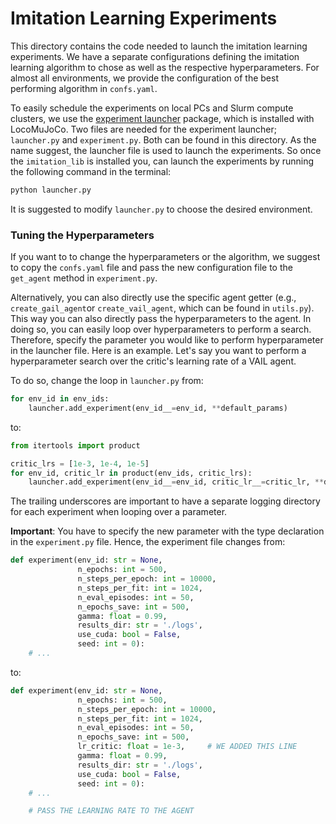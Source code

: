 # Imitation Learning Experiments
This directory contains the code needed to launch the imitation learning experiments. 
We have a separate configurations defining the imitation 
learning algorithm to chose as well as the respective hyperparameters. For almost all 
environments, we provide the configuration of the best performing algorithm in `confs.yaml`.


To easily schedule the experiments on local PCs and Slurm compute clusters, we use 
the [experiment launcher](https://git.ias.informatik.tu-darmstadt.de/common/experiment_launcher) package,
which is installed with LocoMuJoCo. Two files are needed for the experiment launcher; `launcher.py` and 
`experiment.py`. Both can be found in this directory.
As the name suggest, the launcher file is used to launch the experiments. So once the `imitation_lib` is
installed you, can launch the experiments by running the following command in the terminal:

```bash
python launcher.py
```

It is suggested to modify `launcher.py` to choose the desired environment.

### Tuning the Hyperparameters
If you want to to change the hyperparameters or the algorithm, we suggest to copy the `confs.yaml` file and 
pass the new configuration file to the `get_agent` method in `experiment.py`.

Alternatively, you can also directly use the specific agent getter (e.g., `create_gail_agent`or `create_vail_agent`, 
which can be found in `utils.py`). This way you can also directly pass the hyperparameters to the agent. In doing so, 
you can easily loop over hyperparameters to perform a search. Therefore, specify the parameter 
you would like to perform hyperparameter in the launcher file. Here is an example. Let's say you 
want to perform a hyperparameter search over the critic's learning rate of a VAIL agent.

To do so, change the loop in `launcher.py` from:

```python
for env_id in env_ids:
    launcher.add_experiment(env_id__=env_id, **default_params)
```

to:

```python
from itertools import product

critic_lrs = [1e-3, 1e-4, 1e-5]
for env_id, critic_lr in product(env_ids, critic_lrs):
    launcher.add_experiment(env_id__=env_id, critic_lr__=critic_lr, **default_params)
```
The trailing underscores are important to have a separate logging directory for each experiment when looping 
over a parameter.

**Important**: You have to specify the new parameter with the type declaration in the `experiment.py` file.
Hence, the experiment file changes from:

```python
def experiment(env_id: str = None,
               n_epochs: int = 500,
               n_steps_per_epoch: int = 10000,
               n_steps_per_fit: int = 1024,
               n_eval_episodes: int = 50,
               n_epochs_save: int = 500,
               gamma: float = 0.99,
               results_dir: str = './logs',
               use_cuda: bool = False,
               seed: int = 0):
    # ...
```

to:

```python
def experiment(env_id: str = None,
               n_epochs: int = 500,
               n_steps_per_epoch: int = 10000,
               n_steps_per_fit: int = 1024,
               n_eval_episodes: int = 50,
               n_epochs_save: int = 500,
               lr_critic: float = 1e-3,     # WE ADDED THIS LINE
               gamma: float = 0.99,
               results_dir: str = './logs',
               use_cuda: bool = False,
               seed: int = 0):
    # ...

    # PASS THE LEARNING RATE TO THE AGENT
```



